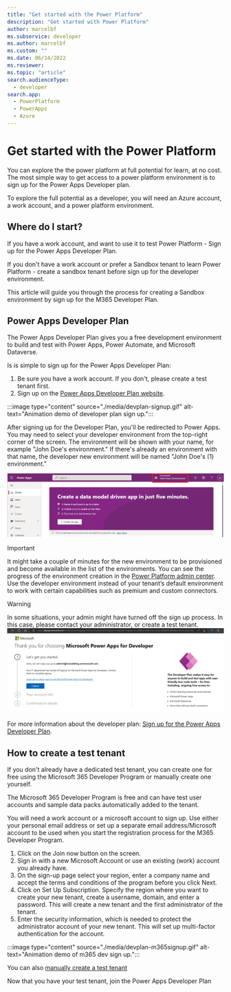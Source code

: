 ```yaml
---
title: "Get started with the Power Platform"
description: "Get started with Power Platform"
author: marcelbf
ms.subservice: developer
ms.author: marcelbf
ms.custom: ""
ms.date: 06/14/2022
ms.reviewer: 
ms.topic: "article"
search.audienceType: 
  - developer
search.app: 
  - PowerPlatform
  - PowerApps
  - Azure
---
```


# Get started with the Power Platform

You can explore the the power platform at full potential for learn, at no cost.
The most simple way to get access to a power platform environment is to sign up for the Power Apps Developer plan.  

To explore the full potential as a developer, you will need an Azure account, a work account, and a power platform environment.

## Where do I start?

If you have a work account, and want to use it to test Power Platform - Sign up for the Power Apps Developer Plan.

If you don't have a work account or prefer a Sandbox tenant to learn Power Platform - create a sandbox tenant before sign up for the developer environment.

This article will guide you through the process for creating a Sandbox environment by sign up for the M365 Developer Plan.

## Power Apps Developer Plan

The Power Apps Developer Plan gives you a free development environment to build and test with Power Apps, Power Automate, and Microsoft Dataverse.

Is is simple to sign up for the Power Apps Developer Plan:

1. Be sure you have a work account. If you don't, please create a test tenant first.
2. Sign up on the [Power Apps Developer Plan website](https://aka.ms/PowerAppsDevPlan).

:::image type="content" source="./media/devplan-signup.gif" alt-text="Animation demo of developer plan sign up.":::

After signing up for the Developer Plan, you'll be redirected to Power Apps. You may need to select your developer environment from the top-right corner of the screen. The environment will be shown with your name, for example "John Doe's environment." If there's already an environment with that name, the developer new environment will be named "John Doe's (1) environment."

![Maker Portal.](media/devplan-makerportal.png "Maker Portal")

> [!IMPORTANT]
> It might take a couple of minutes for the new environment to be provisioned and become available in the list of the environments. You can see the progress of the environment creation in the [Power Platform admin center](https://admin.powerplatform.com).
> Use the developer environment instead of your tenant’s default environment to work with certain capabilities such as premium and custom connectors.

> [!WARNING]
> In some situations, your admin might have turned off the sign up process. In this case, please contact your administrator, or create a test tenant.
> ![Viral Blocked.](media/devplan-viralblocked.png "Viral Blocked")

For more information about the developer plan: [Sign up for the Power Apps Developer Plan](../../power-apps/maker/developer-plan.md).

## How to create a test tenant

If you don't already have a dedicated test tenant, you can create one for free using the Microsoft 365 Developer Program or manually create one yourself.

The Microsoft 365 Developer Program is free and can have test user accounts and sample data packs automatically added to the tenant.

You will need a work account or a microsoft account to sign up. Use either your personal email address or set up a separate email address/Microsoft account to be used when you start the registration process for the M365 Developer Program.

1. Click on the Join now button on the screen.
2. Sign in with a new Microsoft Account or use an existing (work) account you already have.
3. On the sign-up page select your region, enter a company name and accept the terms and conditions of the program before you click Next.
4. Click on Set Up Subscription. Specify the region where you want to create your new tenant, create a username, domain, and enter a password. This will create a new tenant and the first administrator of the tenant.
5. Enter the security information, which is needed to protect the administrator account of your new tenant. This will set up multi-factor authentication for the account.

:::image type="content" source="./media/devplan-m365signup.gif" alt-text="Animation demo of m365 dev sign up.":::

You can also [manually create a test tenant](https://learn.microsoft.com/en-us/azure/active-directory/develop/quickstart-create-new-tenant)

Now that you have your test tenant, join the Power Apps Developer Plan
